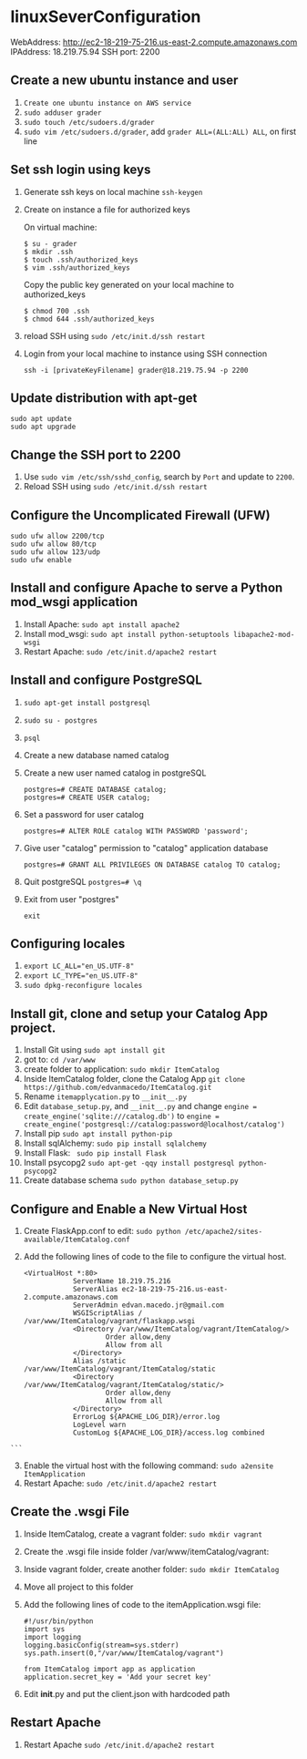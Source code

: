 # linuxSeverConfiguration
WebAddress: http://ec2-18-219-75-216.us-east-2.compute.amazonaws.com
IPAddress: 18.219.75.94
SSH port: 2200

## Create a new ubuntu instance and user
1. `Create one ubuntu instance on AWS service`
2. `sudo adduser grader`
3. `sudo touch /etc/sudoers.d/grader`
4. `sudo vim /etc/sudoers.d/grader`, add `grader ALL=(ALL:ALL) ALL`, on first line

## Set ssh login using keys
1. Generate ssh keys on local machine `ssh-keygen`
2. Create on instance a file for authorized keys

	On virtual machine:
	```
	$ su - grader
	$ mkdir .ssh
	$ touch .ssh/authorized_keys
	$ vim .ssh/authorized_keys
	```
	Copy the public key generated on your local machine to authorized_keys
	```
	$ chmod 700 .ssh
	$ chmod 644 .ssh/authorized_keys
	```
	
3. reload SSH using `sudo /etc/init.d/ssh restart`
4. Login from your local machine to instance using SSH connection

	`ssh -i [privateKeyFilename] grader@18.219.75.94 -p 2200`

## Update distribution with apt-get

	sudo apt update
	sudo apt upgrade

## Change the SSH port to 2200
1. Use `sudo vim /etc/ssh/sshd_config`, search by `Port` and update to `2200`.
2. Reload SSH using `sudo /etc/init.d/ssh restart`

## Configure the Uncomplicated Firewall (UFW)

	sudo ufw allow 2200/tcp
	sudo ufw allow 80/tcp
	sudo ufw allow 123/udp
	sudo ufw enable

## Install and configure Apache to serve a Python mod_wsgi application
1. Install Apache: `sudo apt install apache2`
2. Install mod_wsgi: `sudo apt install python-setuptools libapache2-mod-wsgi`
3. Restart Apache: `sudo /etc/init.d/apache2 restart`

## Install and configure PostgreSQL
1. `sudo apt-get install postgresql`
2. `sudo su - postgres`
3. `psql`
4. Create a new database named catalog
5. Create a new user named catalog in postgreSQL
	
	```
	postgres=# CREATE DATABASE catalog;
	postgres=# CREATE USER catalog;
	```
5. Set a password for user catalog
	
	```
	postgres=# ALTER ROLE catalog WITH PASSWORD 'password';
	```
6. Give user "catalog" permission to "catalog" application database
	
	```
	postgres=# GRANT ALL PRIVILEGES ON DATABASE catalog TO catalog;
	```
7. Quit postgreSQL `postgres=# \q`
8. Exit from user "postgres" 
	
	```
	exit
	```
## Configuring locales
1. `export LC_ALL="en_US.UTF-8"`
2. `export LC_TYPE="en_US.UTF-8"`
3. `sudo dpkg-reconfigure locales`

## Install git, clone and setup your Catalog App project.
1. Install Git using `sudo apt install git`
2. got to: `cd /var/www`
3. create folder to application: `sudo mkdir ItemCatalog`
4. Inside ItemCatalog folder, clone the Catalog App `git clone https://github.com/edvanmacedo/ItemCatalog.git`
5. Rename `itemapplycation.py` to `__init__.py`
6. Edit `database_setup.py`, and `__init__.py` and change `engine = create_engine('sqlite:///catalog.db')` to `engine = create_engine('postgresql://catalog:password@localhost/catalog')`
7. Install pip `sudo apt install python-pip`
8. Install sqlAlchemy: `sudo pip install sqlalchemy`
9. Install Flask: ` sudo pip install Flask`
10. Install psycopg2 `sudo apt-get -qqy install postgresql python-psycopg2`
11. Create database schema `sudo python database_setup.py`

## Configure and Enable a New Virtual Host
1. Create FlaskApp.conf to edit: `sudo python /etc/apache2/sites-available/ItemCatalog.conf`
2. Add the following lines of code to the file to configure the virtual host. 
	
	```
	<VirtualHost *:80>
                ServerName 18.219.75.216
                ServerAlias ec2-18-219-75-216.us-east-2.compute.amazonaws.com
                ServerAdmin edvan.macedo.jr@gmail.com
                WSGIScriptAlias / /var/www/ItemCatalog/vagrant/flaskapp.wsgi
                <Directory /var/www/ItemCatalog/vagrant/ItemCatalog/>
                        Order allow,deny
                        Allow from all
                </Directory>
                Alias /static /var/www/ItemCatalog/vagrant/ItemCatalog/static
                <Directory /var/www/ItemCatalog/vagrant/ItemCatalog/static/>
                        Order allow,deny
                        Allow from all
                </Directory>
                ErrorLog ${APACHE_LOG_DIR}/error.log
                LogLevel warn
                CustomLog ${APACHE_LOG_DIR}/access.log combined
 </VirtualHost>

	```
3. Enable the virtual host with the following command: `sudo a2ensite ItemApplication`
4. Restart Apache: `sudo /etc/init.d/apache2 restart`

## Create the .wsgi File
1. Inside ItemCatalog, create a vagrant folder: `sudo mkdir vagrant`
2. Create the .wsgi file inside folder /var/www/itemCatalog/vagrant:
3. Inside vagrant folder, create another folder: `sudo mkdir ItemCatalog`
4. Move all project to this folder
5. Add the following lines of code to the itemApplication.wsgi file:
	
	```
	#!/usr/bin/python
	import sys
	import logging
	logging.basicConfig(stream=sys.stderr)
	sys.path.insert(0,"/var/www/ItemCatalog/vagrant")

	from ItemCatalog import app as application
	application.secret_key = 'Add your secret key'
	```

6. Edit __init__.py and put the client.json with hardcoded path

## Restart Apache
1. Restart Apache `sudo /etc/init.d/apache2 restart `

